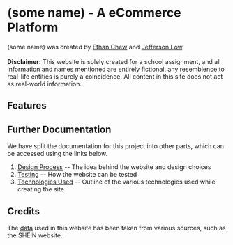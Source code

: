 # (some name) - A eCommerce Platform
(some name) was created by [Ethan Chew](https://github.com/Ethan-Chew) and [Jefferson Low](https://github.com/Jefflyl98).  
<br>
**Disclaimer:** This website is solely created for a school assignment, and all information and names mentioned are entirely fictional, any resemblence to real-life entities is purely a coincidence. All content in this site does not act as real-world information.

## Features


## Further Documentation
We have split the documentation for this project into other parts, which can be accessed using the links below.
1. [Design Process](./docs/designprocess.md) -- The idea behind the website and design choices
2. [Testing](./docs/testing.md) -- How the website can be tested
3. [Technologies Used](./docs/testing.md) -- Outline of the various technologies used while creating the site

## Credits
The [data](https://assets.ethanchew.com/main.json) used in this website has been taken from various sources, such as the SHEIN website. 
